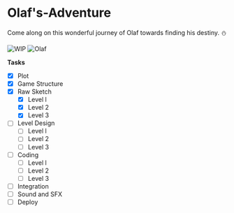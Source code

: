 # Olaf's-Adventure

Come along on this wonderful journey of Olaf towards finding his destiny. ⛄

![WIP](https://thumbs.gfycat.com/TintedFemaleFieldspaniel-max-1mb.gif)  ![Olaf](https://media.tenor.com/images/b0cf79786a96df80f3983f593e177dba/tenor.gif)

**Tasks**
- [x] Plot
- [x] Game Structure
- [x] Raw Sketch
  - [x] Level l
  - [x] Level 2
  - [x] Level 3   
- [ ] Level Design
  - [ ] Level l
  - [ ] Level 2
  - [ ] Level 3  
- [ ] Coding
  - [ ] Level l
  - [ ] Level 2
  - [ ] Level 3
- [ ] Integration
- [ ] Sound and SFX
- [ ] Deploy
